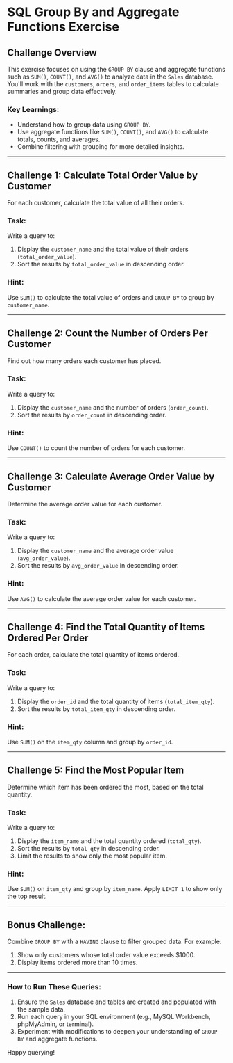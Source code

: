 # SQL Group By and Aggregate Functions Exercise

## Challenge Overview

This exercise focuses on using the `GROUP BY` clause and aggregate functions such as `SUM()`, `COUNT()`, and `AVG()` to analyze data in the `Sales` database. You'll work with the `customers`, `orders`, and `order_items` tables to calculate summaries and group data effectively.

### Key Learnings:

- Understand how to group data using `GROUP BY`.
- Use aggregate functions like `SUM()`, `COUNT()`, and `AVG()` to calculate totals, counts, and averages.
- Combine filtering with grouping for more detailed insights.

---

## Challenge 1: Calculate Total Order Value by Customer

For each customer, calculate the total value of all their orders.

### Task:

Write a query to:

1. Display the `customer_name` and the total value of their orders (`total_order_value`).
2. Sort the results by `total_order_value` in descending order.

### Hint:

Use `SUM()` to calculate the total value of orders and `GROUP BY` to group by `customer_name`.

---

## Challenge 2: Count the Number of Orders Per Customer

Find out how many orders each customer has placed.

### Task:

Write a query to:

1. Display the `customer_name` and the number of orders (`order_count`).
2. Sort the results by `order_count` in descending order.

### Hint:

Use `COUNT()` to count the number of orders for each customer.

---

## Challenge 3: Calculate Average Order Value by Customer

Determine the average order value for each customer.

### Task:

Write a query to:

1. Display the `customer_name` and the average order value (`avg_order_value`).
2. Sort the results by `avg_order_value` in descending order.

### Hint:

Use `AVG()` to calculate the average order value for each customer.

---

## Challenge 4: Find the Total Quantity of Items Ordered Per Order

For each order, calculate the total quantity of items ordered.

### Task:

Write a query to:

1. Display the `order_id` and the total quantity of items (`total_item_qty`).
2. Sort the results by `total_item_qty` in descending order.

### Hint:

Use `SUM()` on the `item_qty` column and group by `order_id`.

---

## Challenge 5: Find the Most Popular Item

Determine which item has been ordered the most, based on the total quantity.

### Task:

Write a query to:

1. Display the `item_name` and the total quantity ordered (`total_qty`).
2. Sort the results by `total_qty` in descending order.
3. Limit the results to show only the most popular item.

### Hint:

Use `SUM()` on `item_qty` and group by `item_name`. Apply `LIMIT 1` to show only the top result.

---

## Bonus Challenge:

Combine `GROUP BY` with a `HAVING` clause to filter grouped data. For example:

1. Show only customers whose total order value exceeds $1000.
2. Display items ordered more than 10 times.

---

### How to Run These Queries:

1. Ensure the `Sales` database and tables are created and populated with the sample data.
2. Run each query in your SQL environment (e.g., MySQL Workbench, phpMyAdmin, or terminal).
3. Experiment with modifications to deepen your understanding of `GROUP BY` and aggregate functions.

Happy querying!
